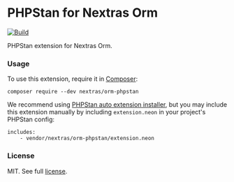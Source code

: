 PHPStan for Nextras Orm
=======================

[![Build](https://github.com/nextras/orm-phpstan/actions/workflows/build.yml/badge.svg)](https://github.com/nextras/orm-phpstan/actions/workflows/build.yml)

PHPStan extension for Nextras Orm.

### Usage

To use this extension, require it in [Composer](https://getcomposer.org/):

```
composer require --dev nextras/orm-phpstan
```

We recommend using [PHPStan auto extension installer](https://github.com/phpstan/extension-installer), but you may include this extension manually by including `extension.neon` in your project's PHPStan config:

```
includes:
	- vendor/nextras/orm-phpstan/extension.neon
```
 
### License

MIT. See full [license](license.md).
